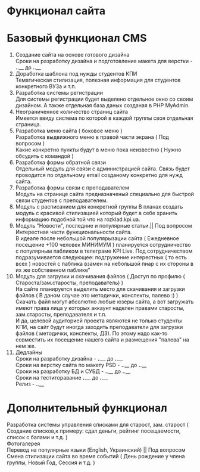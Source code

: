 # Функционал сайта

# Базовый функционал CMS

1. Создание сайта на основе готового дизайна<br>
Сроки на разработку дизайна и подготовление макета для верстки - __.__.__ до __.__.__
2. Доработка шаблона под нужды студентов КПИ<br>
Тематическая стилизация, полезная информация для студентов конкретного ВУЗа и т.п.
3. Разработка системы регистрации<br>
Для системы регистрации будет выделено отдельное окно со своим дизайном. А также отдельная база даных созданая в PHP MyAdmin.
4. Неограниченное количество страниц сайта<br>
Имеется ввиду система по которой в каждой группы своя отдельная страница.
5. Разработка меню сайта ( боковое меню )<br>
Разработка выдвижного меню в правой части экрана ( Под вопросом )<br> 
Какие конкретно пункты будут в меню пока неизвестно ( Нужно обсудить с командой )
6. Разработка формы обратной связи<br>
Отдельный модуль для связи с администрацией сайта. Связь будет проводится по отдельному email созданому конкретно для нужд сайта.<br>
7. Разработка формы связи с преподавателем<br>
Модуль на странице сайта предназначеный специально для быстрой связи студентов с преподавателем.
8. Модуль с расписанием для конкретной группы
В планах создать модуль с красивой стилизацией который будет в себе хранить информацию подобной той что на rozklad.kpi.ua.
9. Модуль "Новости", последние и популярные статьи.|| Под вопросом<br>
Интерестная части функциональности сайта. <br>
В идеале после небольшой популярызации сайта ( Ежедневное посещение +100 человек МИНИМУМ ) планируется сотрудничество с популярным пабликом в телеграме KPI Live. Под сотрудничеством подразумивается следующее: подгружение интерестных ( то есть всех ) новостей с паблика взамен на небольшой пиар с их стороны в их же собственном паблике"
10. Модуль для загрузки и скачивания файлов ( Доступ по профилю ( Староста/зам.старосты, преподаватель) )<br>
На сайте планируется выделить место для скачивания и загрузки файлов ( В даном случае это методички, конспекты, палево :) ) Скачать файл могут абсолютно любые юзеры сайта, а вот загружать имеют права лица у которых аккаунт наделен правами старосты, зам.старосты, преподавателя и т.п.<br>
И да, целевой аудиторией проекта являются не только студенты КПИ, на сайт будут иногда заходить преподаватели для загрузки файлов ( методички, конспекты, ДЗ). По этому надо как-то совместить их посещение нашего сайта и размещения "палева" на нем же.
11. Дедлайны <br>
Сроки на разработку дизайна - __.__.__ до __.__.__ <br>
Cроки на верстку сайта по макету PSD - __.__.__ до __.__.__ <br>
Сроки на разработку БД и СУБД - __.__.__ до __.__.__ <br>
Сроки на теститоравание __.__.__ до __.__.__ <br>
Релиз - __.__.__


# Дополнительный функционал

Разработка системы управления списками для старост, зам. старост ( Создание списков,к примеру: сдал деньги, рейтинг посещаемости, список с балами и т.д. )<br>
Фотогалерея<br>
Перевод на популярные языки (English, Украинский) || Под вопросом<br>
Смена стилизации сайта во время событий ( День рождение у члена группы, Новый Год, Сессия и т.д. )


